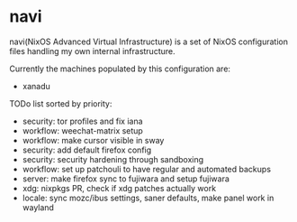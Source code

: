 navi
=====
navi(NixOS Advanced Virtual Infrastructure) is a set of NixOS configuration
files handling my own internal infrastructure. 

Currently the machines populated by this configuration are:

* xanadu


TODo list sorted by priority:
* security: tor profiles and fix iana
* workflow: weechat-matrix setup
* workflow: make cursor visible in sway 
* security: add default firefox config
* security: security hardening through sandboxing 
* workflow: set up patchouli to have regular and automated backups
* server: make firefox sync to fujiwara and setup fujiwara
* xdg: nixpkgs PR, check if xdg patches actually work
* locale: sync mozc/ibus settings, saner defaults, make panel work in wayland
